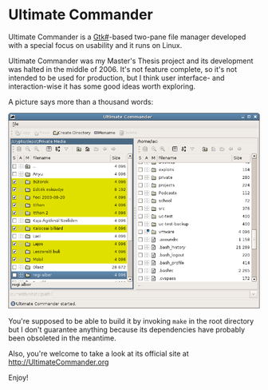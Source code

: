 Ultimate Commander
==================

Ultimate Commander is a [Gtk#](http://www.mono-project.com/GtkSharp)-based two-pane file manager developed with a special focus on usability and it runs on Linux.

Ultimate Commander was my Master's Thesis project and its development was halted in the middle of 2006. It's not feature complete, so it's not intended to be used for production, but I think user interface- and interaction-wise it has some good ideas worth exploring.

A picture says more than a thousand words:

![screenshot](misc/screenshot.png)

You're supposed to be able to build it by invoking `make` in the root directory but I don't guarantee anything because its dependencies have probably been obsoleted in the meantime.

Also, you're welcome to take a look at its official site at http://UltimateCommander.org

Enjoy!
